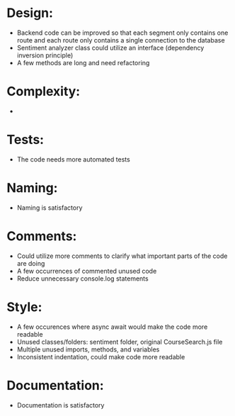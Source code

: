 # Design:
- Backend code can be improved so that each segment only contains one route and each route only contains a single connection to the database
- Sentiment analyzer class could utilize an interface (dependency inversion principle)
- A few methods are long and need refactoring

# Complexity:
- 

# Tests:
- The code needs more automated tests

# Naming:
- Naming is satisfactory

# Comments:
- Could utilize more comments to clarify what important parts of the code are doing
- A few occurrences of commented unused code
- Reduce unnecessary console.log statements

# Style:
- A few occurences where async await would make the code more readable
- Unused classes/folders: sentiment folder, original CourseSearch.js file
- Multiple unused imports, methods, and variables
- Inconsistent indentation, could make code more readable

# Documentation:
- Documentation is satisfactory
